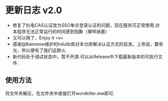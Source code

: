 # 更新日志 v2.0

- 修复了杭电CAS认证改为SSO单点登录认证的问题，现在服务可正常使用.对本程序无法正常运行的时间感到抱歉（果咩纳塞）
- 又可以用了，Enjoy it =v=
- 感谢@Baimeow维护的hdulib库对本仓库解决认证方式的启发。上帝说，要有光，所以便有了我们这群火.
- 新代码处于调试状态中，暂不开源.可以从Release中下载最新版本的可执行文件.
## 使用方法

将文件夹解压，在文件夹中直接打开wordkiller.exe即可.

